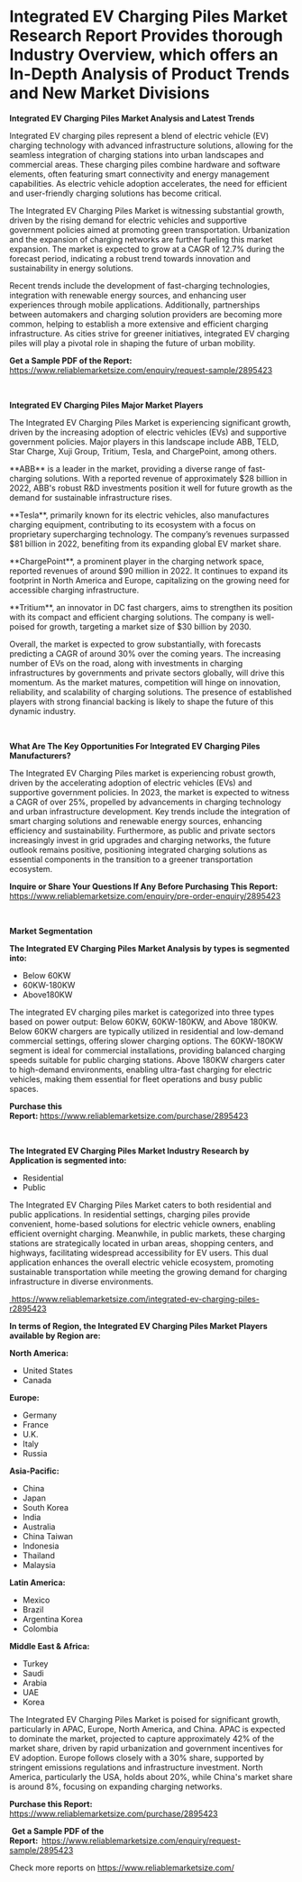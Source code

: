 <p><h1>Integrated EV Charging Piles Market Research Report Provides thorough Industry Overview, which offers an In-Depth Analysis of Product Trends and New Market Divisions</h1></p><p><strong>Integrated EV Charging Piles Market Analysis and Latest Trends</strong></p>
<p><p>Integrated EV charging piles represent a blend of electric vehicle (EV) charging technology with advanced infrastructure solutions, allowing for the seamless integration of charging stations into urban landscapes and commercial areas. These charging piles combine hardware and software elements, often featuring smart connectivity and energy management capabilities. As electric vehicle adoption accelerates, the need for efficient and user-friendly charging solutions has become critical.</p><p>The Integrated EV Charging Piles Market is witnessing substantial growth, driven by the rising demand for electric vehicles and supportive government policies aimed at promoting green transportation. Urbanization and the expansion of charging networks are further fueling this market expansion. The market is expected to grow at a CAGR of 12.7% during the forecast period, indicating a robust trend towards innovation and sustainability in energy solutions. </p><p>Recent trends include the development of fast-charging technologies, integration with renewable energy sources, and enhancing user experiences through mobile applications. Additionally, partnerships between automakers and charging solution providers are becoming more common, helping to establish a more extensive and efficient charging infrastructure. As cities strive for greener initiatives, integrated EV charging piles will play a pivotal role in shaping the future of urban mobility.</p></p>
<p><strong>Get a Sample PDF of the Report:&nbsp;</strong> <a href="https://www.reliablemarketsize.com/enquiry/request-sample/2895423?utm_campaign=3348&utm_medium=2&utm_source=Github&utm_content=ia&utm_term=15032025&utm_id=integrated-ev-charging-piles">https://www.reliablemarketsize.com/enquiry/request-sample/2895423</a></p>
<p>&nbsp;</p>
<p><strong>Integrated EV Charging Piles Major Market Players</strong></p>
<p><p>The Integrated EV Charging Piles Market is experiencing significant growth, driven by the increasing adoption of electric vehicles (EVs) and supportive government policies. Major players in this landscape include ABB, TELD, Star Charge, Xuji Group, Tritium, Tesla, and ChargePoint, among others.</p><p>**ABB** is a leader in the market, providing a diverse range of fast-charging solutions. With a reported revenue of approximately $28 billion in 2022, ABB's robust R&D investments position it well for future growth as the demand for sustainable infrastructure rises.</p><p>**Tesla**, primarily known for its electric vehicles, also manufactures charging equipment, contributing to its ecosystem with a focus on proprietary supercharging technology. The company’s revenues surpassed $81 billion in 2022, benefiting from its expanding global EV market share.</p><p>**ChargePoint**, a prominent player in the charging network space, reported revenues of around $90 million in 2022. It continues to expand its footprint in North America and Europe, capitalizing on the growing need for accessible charging infrastructure.</p><p>**Tritium**, an innovator in DC fast chargers, aims to strengthen its position with its compact and efficient charging solutions. The company is well-poised for growth, targeting a market size of $30 billion by 2030.</p><p>Overall, the market is expected to grow substantially, with forecasts predicting a CAGR of around 30% over the coming years. The increasing number of EVs on the road, along with investments in charging infrastructures by governments and private sectors globally, will drive this momentum. As the market matures, competition will hinge on innovation, reliability, and scalability of charging solutions. The presence of established players with strong financial backing is likely to shape the future of this dynamic industry.</p></p>
<p>&nbsp;</p>
<p><strong>What Are The Key Opportunities For Integrated EV Charging Piles Manufacturers?</strong></p>
<p><p>The Integrated EV Charging Piles market is experiencing robust growth, driven by the accelerating adoption of electric vehicles (EVs) and supportive government policies. In 2023, the market is expected to witness a CAGR of over 25%, propelled by advancements in charging technology and urban infrastructure development. Key trends include the integration of smart charging solutions and renewable energy sources, enhancing efficiency and sustainability. Furthermore, as public and private sectors increasingly invest in grid upgrades and charging networks, the future outlook remains positive, positioning integrated charging solutions as essential components in the transition to a greener transportation ecosystem.</p></p>
<p><strong>Inquire or Share Your Questions If Any Before Purchasing This Report:</strong> <a href="https://www.reliablemarketsize.com/enquiry/pre-order-enquiry/2895423?utm_campaign=3348&utm_medium=2&utm_source=Github&utm_content=ia&utm_term=15032025&utm_id=integrated-ev-charging-piles">https://www.reliablemarketsize.com/enquiry/pre-order-enquiry/2895423</a></p>
<p>&nbsp;</p>
<p><strong>Market Segmentation</strong></p>
<p><strong>The Integrated EV Charging Piles Market Analysis by types is segmented into:</strong></p>
<p><ul><li>Below 60KW</li><li>60KW-180KW</li><li>Above180KW</li></ul></p>
<p><p>The integrated EV charging piles market is categorized into three types based on power output: Below 60KW, 60KW-180KW, and Above 180KW. Below 60KW chargers are typically utilized in residential and low-demand commercial settings, offering slower charging options. The 60KW-180KW segment is ideal for commercial installations, providing balanced charging speeds suitable for public charging stations. Above 180KW chargers cater to high-demand environments, enabling ultra-fast charging for electric vehicles, making them essential for fleet operations and busy public spaces.</p></p>
<p><strong>Purchase this Report:&nbsp;</strong><a href="https://www.reliablemarketsize.com/purchase/2895423?utm_campaign=3348&utm_medium=2&utm_source=Github&utm_content=ia&utm_term=15032025&utm_id=integrated-ev-charging-piles">https://www.reliablemarketsize.com/purchase/2895423</a></p>
<p>&nbsp;</p>
<p><strong>The Integrated EV Charging Piles Market Industry Research by Application is segmented into:</strong></p>
<p><ul><li>Residential</li><li>Public</li></ul></p>
<p><p>The Integrated EV Charging Piles Market caters to both residential and public applications. In residential settings, charging piles provide convenient, home-based solutions for electric vehicle owners, enabling efficient overnight charging. Meanwhile, in public markets, these charging stations are strategically located in urban areas, shopping centers, and highways, facilitating widespread accessibility for EV users. This dual application enhances the overall electric vehicle ecosystem, promoting sustainable transportation while meeting the growing demand for charging infrastructure in diverse environments.</p></p>
<p><a href="https://www.reliablemarketsize.com/integrated-ev-charging-piles-r2895423?utm_campaign=3348&utm_medium=2&utm_source=Github&utm_content=ia&utm_term=15032025&utm_id=integrated-ev-charging-piles">&nbsp;https://www.reliablemarketsize.com/integrated-ev-charging-piles-r2895423</a></p>
<p><strong>In terms of Region, the Integrated EV Charging Piles Market Players available by Region are:</strong></p>
<p>
    <p> <strong> North America: </strong>
        <ul>
            <li>United States</li>
            <li>Canada</li>
        </ul>
        </p> 
    <p> <strong> Europe: </strong>
        <ul>
            <li>Germany</li>
            <li>France</li>
            <li>U.K.</li>
            <li>Italy</li>
            <li>Russia</li>
        </ul>
        </p> 
    <p> <strong> Asia-Pacific: </strong>
        <ul>
            <li>China</li>
            <li>Japan</li>
            <li>South Korea</li>
            <li>India</li>
            <li>Australia</li>
            <li>China Taiwan</li>
            <li>Indonesia</li>
            <li>Thailand</li>
            <li>Malaysia</li>
        </ul>
        </p> 
    <p> <strong> Latin America: </strong>
        <ul>
            <li>Mexico</li>
            <li>Brazil</li>
            <li>Argentina Korea</li>
            <li>Colombia</li>
        </ul>
        </p> 
    <p> <strong> Middle East & Africa: </strong>
        <ul>
            <li>Turkey</li>
            <li>Saudi</li>
            <li>Arabia</li>
            <li>UAE</li>
            <li>Korea</li>
        </ul>
    </p>
    </p>
<p><p>The Integrated EV Charging Piles Market is poised for significant growth, particularly in APAC, Europe, North America, and China. APAC is expected to dominate the market, projected to capture approximately 42% of the market share, driven by rapid urbanization and government incentives for EV adoption. Europe follows closely with a 30% share, supported by stringent emissions regulations and infrastructure investment. North America, particularly the USA, holds about 20%, while China's market share is around 8%, focusing on expanding charging networks.</p></p>
<p><strong>Purchase this Report: </strong><a href="https://www.reliablemarketsize.com/purchase/2895423?utm_campaign=3348&utm_medium=2&utm_source=Github&utm_content=ia&utm_term=15032025&utm_id=integrated-ev-charging-piles">https://www.reliablemarketsize.com/purchase/2895423</a></p>
<p>&nbsp;<strong>Get a Sample PDF of the Report:&nbsp;&nbsp;</strong><a href="https://www.reliablemarketsize.com/enquiry/request-sample/2895423?utm_campaign=3348&utm_medium=2&utm_source=Github&utm_content=ia&utm_term=15032025&utm_id=integrated-ev-charging-piles">https://www.reliablemarketsize.com/enquiry/request-sample/2895423</a></p>
<p><strong></strong></p>
<p>Check more reports on <a href="https://www.reliablemarketsize.com/?utm_campaign=3348&utm_medium=2&utm_source=Github&utm_content=ia&utm_term=15032025&utm_id=integrated-ev-charging-piles">https://www.reliablemarketsize.com/</a></p>